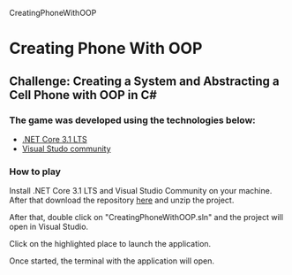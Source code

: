 CreatingPhoneWithOOP

# Creating Phone With OOP

## Challenge: Creating a System and Abstracting a Cell Phone with OOP in C#

### The game was developed using the technologies below:

* [.NET Core 3.1 LTS](https://dotnet.microsoft.com/en-us/download/dotnet)
* [Visual Studo community](https://visualstudio.microsoft.com/pt-br/vs/community/)

### How to play

Install .NET Core 3.1 LTS and Visual Studio Community on your machine.
After that download the repository [here](https://github.com/AntonioReinaDev/Creating-Phone-With-OOP/archive/refs/heads/master.zip) and
unzip the project.

After that, double click on "CreatingPhoneWithOOP.sln" and the project will open in Visual Studio.

Click on the highlighted place to launch the application.



Once started, the terminal with the application will open.



